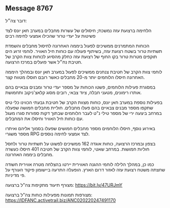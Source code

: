 ## Message 8767

דובר צה״ל:

הלחימה ברצועת עזה נמשכת; חיסולים של עשרות מחבלים במערב חאן יונס לצד פשיטות על יעדי טרור שהכילו אמצעי לחימה רבים

הכוחות המתמרנים ממשיכים לפעול ביממה האחרונה לחיסול מחבלים והשמדת תשתיות טרור בשטח רצועת עזה, בשיתוף פעולה עם כוחות חיל האוויר.
לוחמי זרוע הים תוקפים מטרות טרור בקו החוף של רצועת עזה כחלק מהסיוע לכוחות צוות הקרב של חטיבת נח״ל אשר פועלים במרכז הרצועה.

לוחמי צוות הקרב של חטיבת צנחנים ממשיכים לפעול במערב חאן יונס ובמהלך היממה האחרונה חיסלו הלוחמים יותר מ-20 מחבלים כאשר רובם חוסלו מטווח קצר.

במסגרת פעילות הלוחמים, פשטו הכוחות על מספר יעדי טרור ומבנים צבאיים בהם אותרו רימונים, מטעני חבלה, ציוד צבאי, רובים מסוג קלאצ'ניקוב ותחמושת.

בפעילות נוספת במערב חאן יונס, כוחות מצוות הקרב של חטיבת גבעתי הכווינו כלי טיס שתקפו מספר מבנים צבאיים בהם פעלו מחבלים. חוליית מחבלים חמושה שפעלה במרחב ביצעה ירי של מספר טילי נ"ט לעבר הלוחמים שבתוך דקות ספורות סגרו מעגל עם כוחות חיל האוויר וחיסלו את המחבלים.

באירוע נוסף, חיסלו הלוחמים מספר מחבלים חמושים שפעלו בסמוך אליהם ואיתרו מספר משגרי RPG לצד אמצעי לחימה נוספים.

בצפון ובמרכז הרצועה, כוחות אוגדה 162 ממשיכים לפשוט על תשתיות טרור ולחסל חוליות חמושות.
במרחב שאטי, לוחמי צוות הקרב של חטיבה 401 חיסלו כעשרה מחבלים ביממה האחרונה. 

כמו כן, במהלך הלילה לוחמי ההגנה האווירית יירטו בהצלחה מטרה אווירית חשודה שחצתה משטח רצועת עזה לאזור דרום הארץ.
הופעלה התרעה ביישומון פיקוד העורף על פי מדיניות.

מצורף תיעוד מתקיפות צה"ל ברצועה: https://bit.ly/47URJmY

מצורפות תמונות מפעילות כוחות צה"ל ברצועה: https://IDFANC.activetrail.biz/ANC020220247491170

